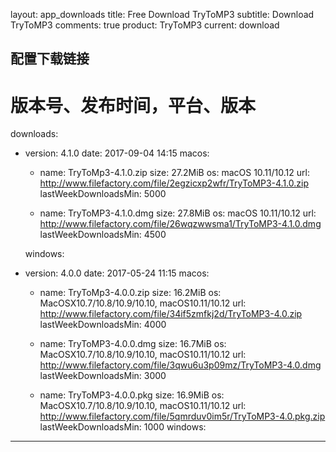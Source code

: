 layout: app_downloads
title: Free Download TryToMP3
subtitle: Download TryToMP3
comments: true
product: TryToMP3
current: download

## 配置下载链接
# 版本号、发布时间，平台、版本
downloads:
  - version: 4.1.0
    date: 2017-09-04 14:15
    macos:
      - name: TryToMp3-4.1.0.zip
        size: 27.2MiB
        os: macOS 10.11/10.12
        url: http://www.filefactory.com/file/2egzicxp2wfr/TryToMP3-4.1.0.zip
        lastWeekDownloadsMin: 5000

      - name: TryToMP3-4.1.0.dmg
        size: 27.8MiB
        os: macOS 10.11/10.12
        url: http://www.filefactory.com/file/26wqzwwsma1/TryToMP3-4.1.0.dmg
        lastWeekDownloadsMin: 4500

    windows:
 
  - version: 4.0.0
    date: 2017-05-24 11:15
    macos:
      - name: TryToMp3-4.0.0.zip
        size: 16.2MiB
        os: MacOSX10.7/10.8/10.9/10.10, macOS10.11/10.12
        url: http://www.filefactory.com/file/34if5zmfkj2d/TryToMP3-4.0.zip
        lastWeekDownloadsMin: 4000

      - name: TryToMP3-4.0.0.dmg
        size: 16.7MiB
        os: MacOSX10.7/10.8/10.9/10.10, macOS10.11/10.12
        url: http://www.filefactory.com/file/3qwu6u3p09mz/TryToMP3-4.0.dmg
        lastWeekDownloadsMin: 3000

      - name: TryToMP3-4.0.0.pkg
        size: 16.9MiB
        os: MacOSX10.7/10.8/10.9/10.10, macOS10.11/10.12
        url: http://www.filefactory.com/file/5qmrduv0im5r/TryToMP3-4.0.pkg.zip
        lastWeekDownloadsMin: 1000
    windows:

---